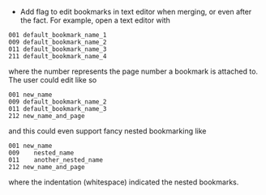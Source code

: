 + Add flag to edit bookmarks in text editor when merging, or even after
  the fact. For example, open a text editor with

```
001 default_bookmark_name_1
009 default_bookmark_name_2
011 default_bookmark_name_3
211 default_bookmark_name_4
```

where the number represents the page number a bookmark is attached to.
The user could edit like so

```
001 new_name
009 default_bookmark_name_2
011 default_bookmark_name_3
212 new_name_and_page
```

and this could even support fancy nested bookmarking like

```
001 new_name
009    nested_name
011    another_nested_name
212 new_name_and_page
```

where the indentation (whitespace) indicated the nested bookmarks.
